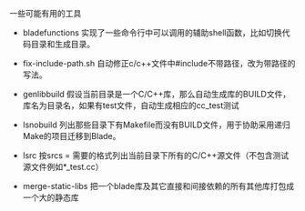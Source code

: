 一些可能有用的工具

- bladefunctions
实现了一些命令行中可以调用的辅助shell函数，比如切换代码目录和生成目录。

- fix-include-path.sh
自动修正c/c++文件中#include不带路径，改为带路径的写法。

- genlibbuild
假设当前目录是一个C/C++库，那么自动生成库的BUILD文件，库名为目录名，如果有test文件，自动生成相应的cc_test测试

- lsnobuild
列出那些目录下有Makefile而没有BUILD文件，用于协助采用递归Make的项目迁移到Blade。

- lsrc
按srcs = 需要的格式列出当前目录下所有的C/C++源文件（不包含测试源文件例如*_test.cc）

- merge-static-libs
把一个blade库及其它直接和间接依赖的所有其他库打包成一个大的静态库
